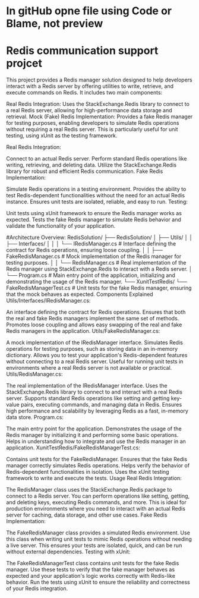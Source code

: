 # In gitHub opne file using Code or Blame, not preview

# Redis communication support projcet

This project provides a Redis manager solution designed to help developers interact 
with a Redis server by offering utilities to write, retrieve, and execute commands on Redis. 
It includes two main components:

Real Redis Integration: Uses the StackExchange.Redis library to connect to a real Redis server, 
allowing for high-performance data storage and retrieval.
Mock (Fake) Redis Implementation: Provides a fake Redis manager for testing purposes, 
enabling developers to simulate Redis operations without requiring a real Redis server. 
This is particularly useful for unit testing, using xUnit as the testing framework.

Real Redis Integration:

Connect to an actual Redis server.
Perform standard Redis operations like writing, retrieving, and deleting data.
Utilize the StackExchange.Redis library for robust and efficient Redis communication.
Fake Redis Implementation:

Simulate Redis operations in a testing environment.
Provides the ability to test Redis-dependent functionalities without the need for an actual Redis instance.
Ensures unit tests are isolated, reliable, and easy to run.
Testing:

Unit tests using xUnit framework to ensure the Redis manager works as expected.
Tests the fake Redis manager to simulate Redis behavior and validate the functionality of your application.

#Architecture Overview:
RedisSolution/
├── RedisSolution/
│   ├── Utils/
│   │   ├── Interfaces/
│   │   │   └── IRedisManager.cs         # Interface defining the contract for Redis operations, ensuring loose coupling.
│   │   ├── FakeRedisManager.cs          # Mock implementation of the Redis manager for testing purposes.
│   │   └── RedisManager.cs              # Real implementation of the Redis manager using StackExchange.Redis to interact with a Redis server.
│   └── Program.cs                       # Main entry point of the application, initializing and demonstrating the usage of the Redis manager.
└── XunitTestRedis/
    └── FakeRedisManagerTest.cs          # Unit tests for the fake Redis manager, ensuring that the mock behaves as expected.
Components Explained
Utils/Interfaces/IRedisManager.cs:

An interface defining the contract for Redis operations.
Ensures that both the real and fake Redis managers implement the same set of methods.
Promotes loose coupling and allows easy swapping of the real and fake Redis managers in the application.
Utils/FakeRedisManager.cs:

A mock implementation of the IRedisManager interface.
Simulates Redis operations for testing purposes, such as storing data in an in-memory dictionary.
Allows you to test your application's Redis-dependent features without connecting to a real Redis server.
Useful for running unit tests in environments where a real Redis server is not available or practical.
Utils/RedisManager.cs:

The real implementation of the IRedisManager interface.
Uses the StackExchange.Redis library to connect to and interact with a real Redis server.
Supports standard Redis operations like setting and getting key-value pairs, executing commands, and managing data in Redis.
Ensures high performance and scalability by leveraging Redis as a fast, in-memory data store.
Program.cs:

The main entry point for the application.
Demonstrates the usage of the Redis manager by initializing it and performing some basic operations.
Helps in understanding how to integrate and use the Redis manager in an application.
XunitTestRedis/FakeRedisManagerTest.cs:

Contains unit tests for the FakeRedisManager.
Ensures that the fake Redis manager correctly simulates Redis operations.
Helps verify the behavior of Redis-dependent functionalities in isolation.
Uses the xUnit testing framework to write and execute the tests.
Usage
Real Redis Integration:

The RedisManager class uses the StackExchange.Redis package to connect to a Redis server.
You can perform operations like setting, getting, and deleting keys, executing Redis commands, and more.
This is ideal for production environments where you need to interact with an actual Redis server for caching, data storage, and other use cases.
Fake Redis Implementation:

The FakeRedisManager class provides a simulated Redis environment.
Use this class when writing unit tests to mimic Redis operations without needing a live server.
This ensures your tests are isolated, quick, and can be run without external dependencies.
Testing with xUnit:

The FakeRedisManagerTest class contains unit tests for the fake Redis manager.
Use these tests to verify that the fake manager behaves as expected and your application's logic works correctly with Redis-like behavior.
Run the tests using xUnit to ensure the reliability and correctness of your Redis integration.
